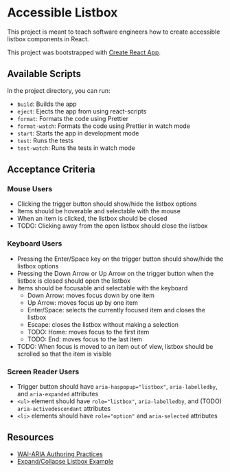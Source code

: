 # Accessible Listbox

This project is meant to teach software engineers how to create accessible listbox components in React.

This project was bootstrapped with [Create React App](https://github.com/facebook/create-react-app).

## Available Scripts

In the project directory, you can run:

- `build`: Builds the app
- `eject`: Ejects the app from using react-scripts
- `format`: Formats the code using Prettier
- `format-watch`: Formats the code using Prettier in watch mode
- `start`: Starts the app in development mode
- `test`: Runs the tests
- `test-watch`: Runs the tests in watch mode

## Acceptance Criteria

### Mouse Users
- Clicking the trigger button should show/hide the listbox options
- Items should be hoverable and selectable with the mouse
- When an item is clicked, the listbox should be closed
- TODO: Clicking away from the open listbox should close the listbox

### Keyboard Users
- Pressing the Enter/Space key on the trigger button should show/hide the listbox options
- Pressing the Down Arrow or Up Arrow on the trigger button when the listbox is closed should open the listbox
- Items should be focusable and selectable with the keyboard
  - Down Arrow: moves focus down by one item
  - Up Arrow: moves focus up by one item
  - Enter/Space: selects the currently focused item and closes the listbox
  - Escape: closes the listbox without making a selection
  - TODO: Home: moves focus to the first item
  - TODO: End: moves focus to the last item
- TODO: When focus is moved to an item out of view, listbox should be scrolled so that the item is visible

### Screen Reader Users
- Trigger button should have `aria-haspopup="listbox"`, `aria-labelledby`, and `aria-expanded` attributes
- `<ul>` element should have `role="listbox"`, `aria-labelledby`, and (TODO) `aria-activedescendant` attributes
- `<li>` elements should have `role="option"` and `aria-selected` attributes

## Resources

- [WAI-ARIA Authoring Practices](https://www.w3.org/TR/wai-aria-practices-1.1/#Listbox)
- [Expand/Collapse Listbox Example](https://www.w3.org/TR/wai-aria-practices-1.1/examples/listbox/listbox-collapsible.html)
